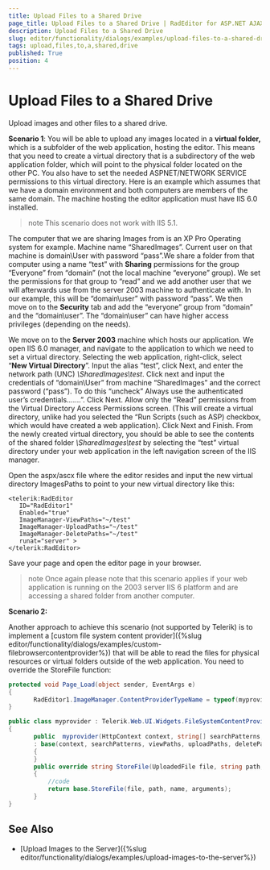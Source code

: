 ```yaml
---
title: Upload Files to a Shared Drive
page_title: Upload Files to a Shared Drive | RadEditor for ASP.NET AJAX Documentation
description: Upload Files to a Shared Drive
slug: editor/functionality/dialogs/examples/upload-files-to-a-shared-drive
tags: upload,files,to,a,shared,drive
published: True
position: 4
---
```


# Upload Files to a Shared Drive

Upload images and other files to a shared drive.

**Scenario 1**: You will be able to upload any images located in a **virtual folder,** which is a subfolder of the web application, hosting the editor. This means that you need to create a virtual directory that is a subdirectory of the web application folder, which will point to the physical folder located on the other PC. You also have to set the needed ASPNET/NETWORK SERVICE permissions to this virtual directory. Here is an example which assumes that we have a domain environment and both computers are members of the same domain. The machine hosting the editor application must have IIS 6.0 installed.

>note This scenario does not work with IIS 5.1.

The computer that we are sharing Images from is an XP Pro Operating system for example. Machine name “SharedImages”. Current user on that machine is domain\User with password “pass”.We share a folder from that computer using a name “test” with **Sharing** permissions for the group “Everyone” from “domain” (not the local machine “everyone” group). We set the permissions for that group to “read” and we add another user that we will afterwards use from the server 2003 machine to authenticate with. In our example, this will be “domain\user” with password “pass”. We then move on to the **Security** tab and add the “everyone” group from “domain” and the “domain\user”. The “domain\user” can have higher access privileges (depending on the needs).

We move on to the **Server 2003** machine which hosts our application. We open IIS 6.0 manager, and navigate to the application to which we need to set a virtual directory. Selecting the web application, right-click, select “**New Virtual Directory**”. Input the alias “test”, click Next, and enter the network path (UNC) *\\SharedImages\test*. Click next and input the credentials of “domain\User” from machine “SharedImages” and the correct password (“pass”). To do this “uncheck” Always use the authenticated user’s credentials…….”. Click Next. Allow only the “Read” permissions from the Virtual Directory Access Permissions screen. (This will create a virtual directory, unlike had you selected the “Run Scripts (such as ASP) checkbox, which would have created a web application). Click Next and Finish. From the newly created virtual directory, you should be able to see the contents of the shared folder *\\SharedImages\test* by selecting the “test” virtual directory under your web application in the left navigation screen of the IIS manager.

Open the aspx/ascx file where the editor resides and input the new virtual directory ImagesPaths to point to your new virtual directory like this:

````ASP.NET
<telerik:RadEditor
   ID="RadEditor1"
   Enabled="true"
   ImageManager-ViewPaths="~/test"
   ImageManager-UploadPaths="~/test"
   ImageManager-DeletePaths="~/test"
   runat="server" >
</telerik:RadEditor> 	
````


Save your page and open the editor page in your browser.

>note Once again please note that this scenario applies if your web application is running on the 2003 server IIS 6 platform and are accessing a shared folder from another computer.

**Scenario 2:**

Another approach to achieve this scenario (not supported by Telerik) is to implement a [custom file system content provider]({%slug editor/functionality/dialogs/examples/custom-filebrowsercontentprovider%}) that will be able to read the files for physical resources or virtual folders outside of the web application. You need to override the StoreFile function:

````C#
protected void Page_Load(object sender, EventArgs e)
{
	   RadEditor1.ImageManager.ContentProviderTypeName = typeof(myprovider).AssemblyQualifiedName;
}

public class myprovider : Telerik.Web.UI.Widgets.FileSystemContentProvider
{  
	   public  myprovider(HttpContext context, string[] searchPatterns, string[] viewPaths, string[] uploadPaths, string[] deletePaths, string selectedUrl, string selectedItemTag)
	   : base(context, searchPatterns, viewPaths, uploadPaths, deletePaths, selectedUrl, selectedItemTag)
	   {
	   }
	   public override string StoreFile(UploadedFile file, string path, string name, params string[] arguments)
	   {
		   //code
		   return base.StoreFile(file, path, name, arguments);
	   }
} 
````



## See Also

 * [Upload Images to the Server]({%slug editor/functionality/dialogs/examples/upload-images-to-the-server%})
